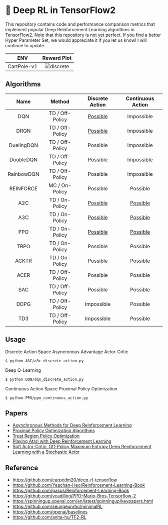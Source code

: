 # 🐋 Deep RL in TensorFlow2

This repository contains code and performance comparison metrics that implement popular Deep Reinforcement Learning algorithms in TensorFlow2. Note that this repository is not yet perfect. If you find a better Hyper Parameter Set, we would appreciate it if you let us know! I will continue to update.

|     ENV     |                  Reward Plot                   |
| :---------: | :--------------------------------------------: |
| CartPole-v1 | ![discrete](./assets/discrete_reward_plot.png) |


## Algorithms

|    Name    |     Method      |              Discrete Action               |              Continuous Action              |
| :--------: | :-------------: | :----------------------------------------: | :-----------------------------------------: |
|    DQN     | TD / Off-Policy |  [Possible](./DQN/dqn_discrete_action.py)  |                 Impossible                  |
|    DRQN    | TD / Off-Policy | [Possible](./DRQN/drqn_discrete_action.py) |                 Impossible                  |
| DuelingDQN | TD / Off-Policy |                  Possible                  |                 Impossible                  |
| DoubleDQN  | TD / Off-Policy |                  Possible                  |                 Impossible                  |
| RainbowDQN | TD / Off-Policy |                  Possible                  |                 Impossible                  |
| REINFORCE  | MC / On-Policy  |                  Possible                  |                  Possible                   |
|    A2C     | TD / On-Policy  |  [Possible](./A2C/a2c_discrete_action.py)  | [Possible](./A2C/a2c_continuous_action.py)  |
|    A3C     | TD / On-Policy  |  [Possible](./A3C/a3c_discrete_action.py)  | [Possible](./A3C/a3c_continuous_action.py)  |
|    PPO     | TD / On-Policy  |  [Possible](./PPO/ppo_discrete_action.py)  | [Possible](./PPO/ppo_continuouts_action.py) |
|    TRPO    | TD / On-Policy  |                  Possible                  |                  Possible                   |
|   ACKTR    | TD / On-Policy  |                  Possible                  |                  Possible                   |
|    ACER    | TD / Off-Policy |                  Possible                  |                  Possible                   |
|    SAC     | TD / Off-Policy |                  Possible                  |                  Possible                   |
|    DDPG    | TD / Off-Policy |                 Impossible                 |                  Possible                   |
|    TD3     | TD / Off-Policy |                 Impossible                 |                  Possible                   |

## Usage

Discrete Action Space Asyncronous Advantage Actor-Critic

```
$ python A3C/a3c_discrete_action.py
```

Deep Q-Learning

```
$ python DQN/dqn_discrete_action.py
```

Continuous Action Space Proximal Policy Optimization

```
$ python PPO/ppo_continuous_action.py
```

## Papers

- [Asynchronous Methods for Deep Reinforcement Learning](https://arxiv.org/abs/1602.01783)
- [Proximal Policy Optimization Algorithms](https://arxiv.org/abs/1707.06347)
- [Trust Region Policy Optimization](https://arxiv.org/abs/1502.05477)
- [Playing Atari with Deep Reinforcement Learning](https://arxiv.org/abs/1312.5602)
- [Soft Actor-Critic: Off-Policy Maximum Entropy Deep Reinforcement Learning with a Stochastic Actor](https://arxiv.org/abs/1801.01290)

## Reference

- https://github.com/carpedm20/deep-rl-tensorflow
- https://github.com/Yeachan-Heo/Reinforcement-Learning-Book
- https://github.com/pasus/Reinforcement-Learning-Book
- https://github.com/vcadillog/PPO-Mario-Bros-Tensorflow-2
- https://spinningup.openai.com/en/latest/spinningup/keypapers.html
- https://github.com/seungeunrho/minimalRL
- https://github.com/openai/baselines
- https://github.com/anita-hu/TF2-RL
